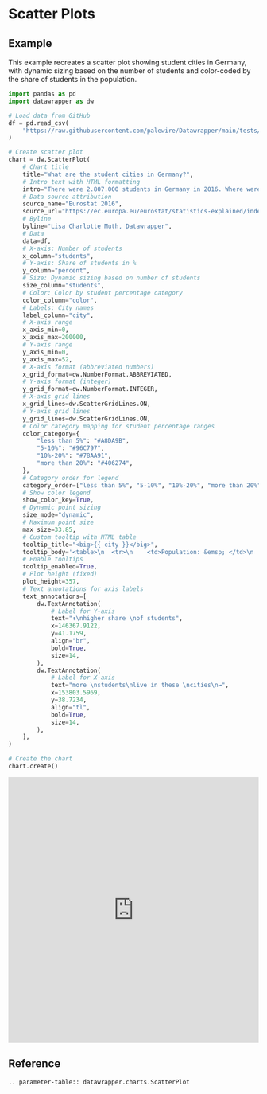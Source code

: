 # Scatter Plots

## Example

This example recreates a scatter plot showing student cities in Germany, with dynamic sizing based on the number of students and color-coded by the share of students in the population.

```python
import pandas as pd
import datawrapper as dw

# Load data from GitHub
df = pd.read_csv(
    "https://raw.githubusercontent.com/palewire/Datawrapper/main/tests/samples/scatter/german-students.csv"
)

# Create scatter plot
chart = dw.ScatterPlot(
    # Chart title
    title="What are the student cities in Germany?",
    # Intro text with HTML formatting
    intro="There were 2.807.000 students in Germany in 2016. Where were they based, and which cities had the highest share of students? <b>The size of the circle represents the number of students in these cities. The darker the circle, the higher the share of students.</b>",
    # Data source attribution
    source_name="Eurostat 2016",
    source_url="https://ec.europa.eu/eurostat/statistics-explained/index.php?title=Statistics_on_European_cities/de#Bildung_und_Besch.C3.A4ftigung",
    # Byline
    byline="Lisa Charlotte Muth, Datawrapper",
    # Data
    data=df,
    # X-axis: Number of students
    x_column="students",
    # Y-axis: Share of students in %
    y_column="percent",
    # Size: Dynamic sizing based on number of students
    size_column="students",
    # Color: Color by student percentage category
    color_column="color",
    # Labels: City names
    label_column="city",
    # X-axis range
    x_axis_min=0,
    x_axis_max=200000,
    # Y-axis range
    y_axis_min=0,
    y_axis_max=52,
    # X-axis format (abbreviated numbers)
    x_grid_format=dw.NumberFormat.ABBREVIATED,
    # Y-axis format (integer)
    y_grid_format=dw.NumberFormat.INTEGER,
    # X-axis grid lines
    x_grid_lines=dw.ScatterGridLines.ON,
    # Y-axis grid lines
    y_grid_lines=dw.ScatterGridLines.ON,
    # Color category mapping for student percentage ranges
    color_category={
        "less than 5%": "#A8DA9B",
        "5-10%": "#96C797",
        "10%-20%": "#78AA91",
        "more than 20%": "#406274",
    },
    # Category order for legend
    category_order=["less than 5%", "5-10%", "10%-20%", "more than 20%"],
    # Show color legend
    show_color_key=True,
    # Dynamic point sizing
    size_mode="dynamic",
    # Maximum point size
    max_size=33.85,
    # Custom tooltip with HTML table
    tooltip_title="<big>{{ city }}</big>",
    tooltip_body='<table>\n  <tr>\n    <td>Population: &emsp; </td>\n    <td>Students:</td>\n  </tr>\n  <tr>\n    <td><b>{{ pop }}</b></td>\n  </b>\n    <td><b>{{ students }}</b></td>\n</tr>\n</table>\n<hr>\n<big><b>{{ percent }}% of the population are students.</big></b>',
    # Enable tooltips
    tooltip_enabled=True,
    # Plot height (fixed)
    plot_height=357,
    # Text annotations for axis labels
    text_annotations=[
        dw.TextAnnotation(
            # Label for Y-axis
            text="↑\nhigher share \nof students",
            x=146367.9122,
            y=41.1759,
            align="br",
            bold=True,
            size=14,
        ),
        dw.TextAnnotation(
            # Label for X-axis
            text="more \nstudents\nlive in these \ncities\n→",
            x=153803.5969,
            y=38.7234,
            align="tl",
            bold=True,
            size=14,
        ),
    ],
)

# Create the chart
chart.create()
```

<iframe title="What are the student cities in Germany?" aria-label="Scatter Plot" id="datawrapper-chart-GQDw3" src="https://datawrapper.dwcdn.net/GQDw3/10/" scrolling="no" frameborder="0" style="width: 0; min-width: 100% !important; border: none;" height="534" data-external="1"></iframe><script type="text/javascript">!function(){"use strict";window.addEventListener("message",(function(a){if(void 0!==a.data["datawrapper-height"]){var e=document.querySelectorAll("iframe");for(var t in a.data["datawrapper-height"])for(var r=0;r<e.length;r++)if(e[r].contentWindow===a.source){var i=a.data["datawrapper-height"][t]+"px";e[r].style.height=i}}}))}();
</script>

## Reference

```{eval-rst}
.. parameter-table:: datawrapper.charts.ScatterPlot
